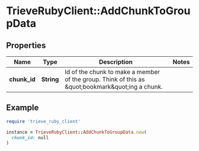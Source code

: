 # TrieveRubyClient::AddChunkToGroupData

## Properties

| Name | Type | Description | Notes |
| ---- | ---- | ----------- | ----- |
| **chunk_id** | **String** | Id of the chunk to make a member of the group. Think of this as \&quot;bookmark\&quot;ing a chunk. |  |

## Example

```ruby
require 'trieve_ruby_client'

instance = TrieveRubyClient::AddChunkToGroupData.new(
  chunk_id: null
)
```

